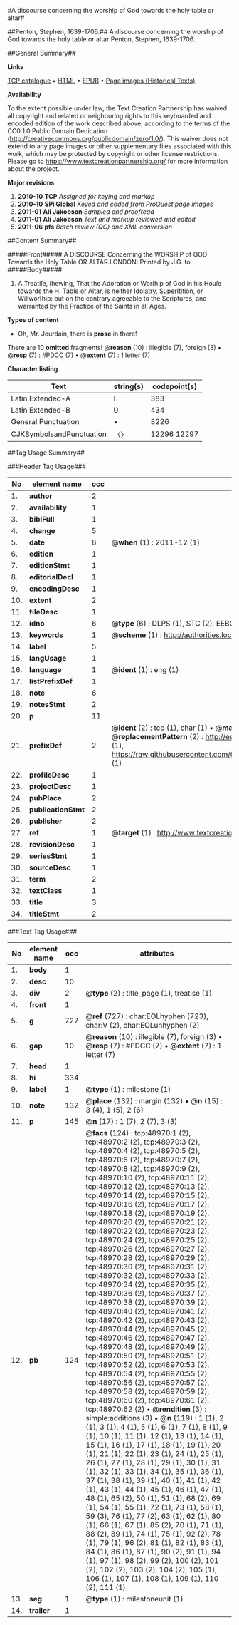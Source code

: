 #A discourse concerning the worship of God towards the holy table or altar#

##Penton, Stephen, 1639-1706.##
A discourse concerning the worship of God towards the holy table or altar
Penton, Stephen, 1639-1706.

##General Summary##

**Links**

[TCP catalogue](http://www.ota.ox.ac.uk/tcp/)  • 
[HTML](http://tei.it.ox.ac.uk/tcp/Texts-HTML/free/A54/A54286.html)  • 
[EPUB](http://tei.it.ox.ac.uk/tcp/Texts-EPUB/free/A54/A54286.epub) • 
[Page images (Historical Texts)](https://historicaltexts.jisc.ac.uk/eebo-11779372e)

**Availability**

To the extent possible under law, the Text Creation Partnership has waived all copyright and related or neighboring rights to this keyboarded and encoded edition of the work described above, according to the terms of the CC0 1.0 Public Domain Dedication (http://creativecommons.org/publicdomain/zero/1.0/). This waiver does not extend to any page images or other supplementary files associated with this work, which may be protected by copyright or other license restrictions. Please go to https://www.textcreationpartnership.org/ for more information about the project.

**Major revisions**

1. __2010-10__ __TCP__ *Assigned for keying and markup*
1. __2010-10__ __SPi Global__ *Keyed and coded from ProQuest page images*
1. __2011-01__ __Ali Jakobson__ *Sampled and proofread*
1. __2011-01__ __Ali Jakobson__ *Text and markup reviewed and edited*
1. __2011-06__ __pfs__ *Batch review (QC) and XML conversion*

##Content Summary##

#####Front#####
A DISCOURSE Concerning the WORSHIP of GOD Towards the Holy Table OR ALTAR.LONDON: Printed by J.G. to
#####Body#####

1. A Treatiſe, ſhewing, That the Adoration or Worſhip of God in his Houſe towards the H. Table or Altar, is neither Idolatry, Superſtition, or Willworſhip: but on the contrary agreeable to the Scriptures, and warranted by the Practice of the Saints in all Ages.

**Types of content**

  * Oh, Mr. Jourdain, there is **prose** in there!

There are 10 **omitted** fragments! 
 @__reason__ (10) : illegible (7), foreign (3)  •  @__resp__ (7) : #PDCC (7)  •  @__extent__ (7) : 1 letter (7)

**Character listing**


|Text|string(s)|codepoint(s)|
|---|---|---|
|Latin Extended-A|ſ|383|
|Latin Extended-B|Ʋ|434|
|General Punctuation|•|8226|
|CJKSymbolsandPunctuation|〈〉|12296 12297|

##Tag Usage Summary##

###Header Tag Usage###

|No|element name|occ|attributes|
|---|---|---|---|
|1.|__author__|2||
|2.|__availability__|1||
|3.|__biblFull__|1||
|4.|__change__|5||
|5.|__date__|8| @__when__ (1) : 2011-12 (1)|
|6.|__edition__|1||
|7.|__editionStmt__|1||
|8.|__editorialDecl__|1||
|9.|__encodingDesc__|1||
|10.|__extent__|2||
|11.|__fileDesc__|1||
|12.|__idno__|6| @__type__ (6) : DLPS (1), STC (2), EEBO-CITATION (1), OCLC (1), VID (1)|
|13.|__keywords__|1| @__scheme__ (1) : http://authorities.loc.gov/ (1)|
|14.|__label__|5||
|15.|__langUsage__|1||
|16.|__language__|1| @__ident__ (1) : eng (1)|
|17.|__listPrefixDef__|1||
|18.|__note__|6||
|19.|__notesStmt__|2||
|20.|__p__|11||
|21.|__prefixDef__|2| @__ident__ (2) : tcp (1), char (1)  •  @__matchPattern__ (2) : ([0-9\-]+):([0-9IVX]+) (1), (.+) (1)  •  @__replacementPattern__ (2) : http://eebo.chadwyck.com/downloadtiff?vid=$1&page=$2 (1), https://raw.githubusercontent.com/textcreationpartnership/Texts/master/tcpchars.xml#$1 (1)|
|22.|__profileDesc__|1||
|23.|__projectDesc__|1||
|24.|__pubPlace__|2||
|25.|__publicationStmt__|2||
|26.|__publisher__|2||
|27.|__ref__|1| @__target__ (1) : http://www.textcreationpartnership.org/docs/. (1)|
|28.|__revisionDesc__|1||
|29.|__seriesStmt__|1||
|30.|__sourceDesc__|1||
|31.|__term__|2||
|32.|__textClass__|1||
|33.|__title__|3||
|34.|__titleStmt__|2||


###Text Tag Usage###

|No|element name|occ|attributes|
|---|---|---|---|
|1.|__body__|1||
|2.|__desc__|10||
|3.|__div__|2| @__type__ (2) : title_page (1), treatise (1)|
|4.|__front__|1||
|5.|__g__|727| @__ref__ (727) : char:EOLhyphen (723), char:V (2), char:EOLunhyphen (2)|
|6.|__gap__|10| @__reason__ (10) : illegible (7), foreign (3)  •  @__resp__ (7) : #PDCC (7)  •  @__extent__ (7) : 1 letter (7)|
|7.|__head__|1||
|8.|__hi__|334||
|9.|__label__|1| @__type__ (1) : milestone (1)|
|10.|__note__|132| @__place__ (132) : margin (132)  •  @__n__ (15) : 3 (4), 1 (5), 2 (6)|
|11.|__p__|145| @__n__ (17) : 1 (7), 2 (7), 3 (3)|
|12.|__pb__|124| @__facs__ (124) : tcp:48970:1 (2), tcp:48970:2 (2), tcp:48970:3 (2), tcp:48970:4 (2), tcp:48970:5 (2), tcp:48970:6 (2), tcp:48970:7 (2), tcp:48970:8 (2), tcp:48970:9 (2), tcp:48970:10 (2), tcp:48970:11 (2), tcp:48970:12 (2), tcp:48970:13 (2), tcp:48970:14 (2), tcp:48970:15 (2), tcp:48970:16 (2), tcp:48970:17 (2), tcp:48970:18 (2), tcp:48970:19 (2), tcp:48970:20 (2), tcp:48970:21 (2), tcp:48970:22 (2), tcp:48970:23 (2), tcp:48970:24 (2), tcp:48970:25 (2), tcp:48970:26 (2), tcp:48970:27 (2), tcp:48970:28 (2), tcp:48970:29 (2), tcp:48970:30 (2), tcp:48970:31 (2), tcp:48970:32 (2), tcp:48970:33 (2), tcp:48970:34 (2), tcp:48970:35 (2), tcp:48970:36 (2), tcp:48970:37 (2), tcp:48970:38 (2), tcp:48970:39 (2), tcp:48970:40 (2), tcp:48970:41 (2), tcp:48970:42 (2), tcp:48970:43 (2), tcp:48970:44 (2), tcp:48970:45 (2), tcp:48970:46 (2), tcp:48970:47 (2), tcp:48970:48 (2), tcp:48970:49 (2), tcp:48970:50 (2), tcp:48970:51 (2), tcp:48970:52 (2), tcp:48970:53 (2), tcp:48970:54 (2), tcp:48970:55 (2), tcp:48970:56 (2), tcp:48970:57 (2), tcp:48970:58 (2), tcp:48970:59 (2), tcp:48970:60 (2), tcp:48970:61 (2), tcp:48970:62 (2)  •  @__rendition__ (3) : simple:additions (3)  •  @__n__ (119) : 1 (1), 2 (1), 3 (1), 4 (1), 5 (1), 6 (1), 7 (1), 8 (1), 9 (1), 10 (1), 11 (1), 12 (1), 13 (1), 14 (1), 15 (1), 16 (1), 17 (1), 18 (1), 19 (1), 20 (1), 21 (1), 22 (1), 23 (1), 24 (1), 25 (1), 26 (1), 27 (1), 28 (1), 29 (1), 30 (1), 31 (1), 32 (1), 33 (1), 34 (1), 35 (1), 36 (1), 37 (1), 38 (1), 39 (1), 40 (1), 41 (1), 42 (1), 43 (1), 44 (1), 45 (1), 46 (1), 47 (1), 48 (1), 65 (2), 50 (1), 51 (1), 68 (2), 69 (1), 54 (1), 55 (1), 72 (1), 73 (1), 58 (1), 59 (3), 76 (1), 77 (2), 63 (1), 62 (1), 80 (1), 66 (1), 67 (1), 85 (2), 70 (1), 71 (1), 88 (2), 89 (1), 74 (1), 75 (1), 92 (2), 78 (1), 79 (1), 96 (2), 81 (1), 82 (1), 83 (1), 84 (1), 86 (1), 87 (1), 90 (2), 91 (1), 94 (1), 97 (1), 98 (2), 99 (2), 100 (2), 101 (2), 102 (2), 103 (2), 104 (2), 105 (1), 106 (1), 107 (1), 108 (1), 109 (1), 110 (2), 111 (1)|
|13.|__seg__|1| @__type__ (1) : milestoneunit (1)|
|14.|__trailer__|1||

